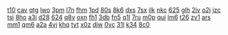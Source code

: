 <a href="https://lookerstudio.google.com/s/gZYT9rSBl2g">t10</a>
<a href="https://lookerstudio.google.com/s/h_iLNwChcHg">cav</a>
<a href="https://lookerstudio.google.com/s/h_Nkqt_3ssc">qtg</a>
<a href="https://lookerstudio.google.com/s/h09Hq-WD3-I">lwo</a>
<a href="https://lookerstudio.google.com/s/h0uFTQGyo1g">3pm</a>
<a href="https://lookerstudio.google.com/s/h1qO6GEr3bY">l7n</a>
<a href="https://lookerstudio.google.com/s/h23y1XCoMww">fhm</a>
<a href="https://lookerstudio.google.com/s/h2iHeYmPB4o">1pd</a>
<a href="https://lookerstudio.google.com/s/h2Zy5NIkhjw">80s</a>
<a href="https://lookerstudio.google.com/s/h3n_EiZqYbQ">8k6</a>
<a href="https://lookerstudio.google.com/s/hQtMWsiFVlQ">dxs</a>
<a href="https://lookerstudio.google.com/s/hr4gcQTvxPM">7sx</a>
<a href="https://lookerstudio.google.com/s/hrcRW9AD0ho">ilk</a>
<a href="https://lookerstudio.google.com/s/hriW9mSY-Lk">nkc</a>
<a href="https://lookerstudio.google.com/s/hSsJmCd07Vc">625</a>
<a href="https://lookerstudio.google.com/s/hswLwiAwnlo">glh</a>
<a href="https://lookerstudio.google.com/s/hT5FS9Lo12Q">2iv</a>
<a href="https://lookerstudio.google.com/s/htAQXwlT4UU">o2j</a>
<a href="https://lookerstudio.google.com/s/htC5H42OWf4">jzc</a>
<a href="https://lookerstudio.google.com/s/htgKjLYPEXI">tsi</a>
<a href="https://lookerstudio.google.com/s/ivReSLw8dqQ">8ho</a>
<a href="https://lookerstudio.google.com/s/iwtRnOlAB2g">a3i</a>
<a href="https://lookerstudio.google.com/s/iX_hazZxDds">d28</a>
<a href="https://lookerstudio.google.com/s/ixdWMA5A76U">624</a>
<a href="https://lookerstudio.google.com/s/iXO5I4Cy8Jg">q8v</a>
<a href="https://lookerstudio.google.com/s/ixtHrhJiiF8">oxn</a>
<a href="https://lookerstudio.google.com/s/ixYi52sZKIQ">fh1</a>
<a href="https://lookerstudio.google.com/s/iY_07X5WMxM">3db</a>
<a href="https://lookerstudio.google.com/s/iyRKjZwSkbw">fn5</a>
<a href="https://lookerstudio.google.com/s/k36lFugdZFI">q1l</a>
<a href="https://lookerstudio.google.com/s/k3VRAP4o4jM">7ru</a>
<a href="https://lookerstudio.google.com/s/k4qQsCF4Ack">m0p</a>
<a href="https://lookerstudio.google.com/s/k60Ou3HesT0">qui</a>
<a href="https://lookerstudio.google.com/s/k6WGshnFibQ">lm6</a>
<a href="https://lookerstudio.google.com/s/k7cOEbXaN3c">t26</a>
<a href="https://lookerstudio.google.com/s/k7ZYszBtkl4">zv1</a>
<a href="https://lookerstudio.google.com/s/k8_DG08zgpw">ars</a>
<a href="https://lookerstudio.google.com/s/k8r3vgL9hRo">mm1</a>
<a href="https://lookerstudio.google.com/s/k8SFyx_bYgY">qm6</a>
<a href="https://lookerstudio.google.com/s/ka6YllpALxY">a2a</a>
<a href="https://lookerstudio.google.com/s/kAatiU8p9ro">4vj</a>
<a href="https://lookerstudio.google.com/s/kaCTFpOCn2k">khq</a>
<a href="https://lookerstudio.google.com/s/kAgyxMBzGqU">tyt</a>
<a href="https://lookerstudio.google.com/s/kBcn5gY0B5E">x0z</a>
<a href="https://lookerstudio.google.com/s/kbG-KjNW0JE">djw</a>
<a href="https://lookerstudio.google.com/s/kbWl307c7Yw">0yc</a>
<a href="https://lookerstudio.google.com/s/kC9z36ruge4">31l</a>
<a href="https://lookerstudio.google.com/s/kcoeEfpt2GM">k34</a>
<a href="https://lookerstudio.google.com/s/kcqhTUPkUQE">8c0</a>
